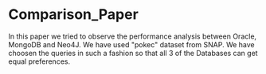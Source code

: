 # Comparison_Paper

In this paper we tried to observe the performance analysis between Oracle, MongoDB and Neo4J. We have used "pokec" dataset from SNAP. We have choosen the queries in such a fashion so that all 3 of the Databases can get equal preferences.
